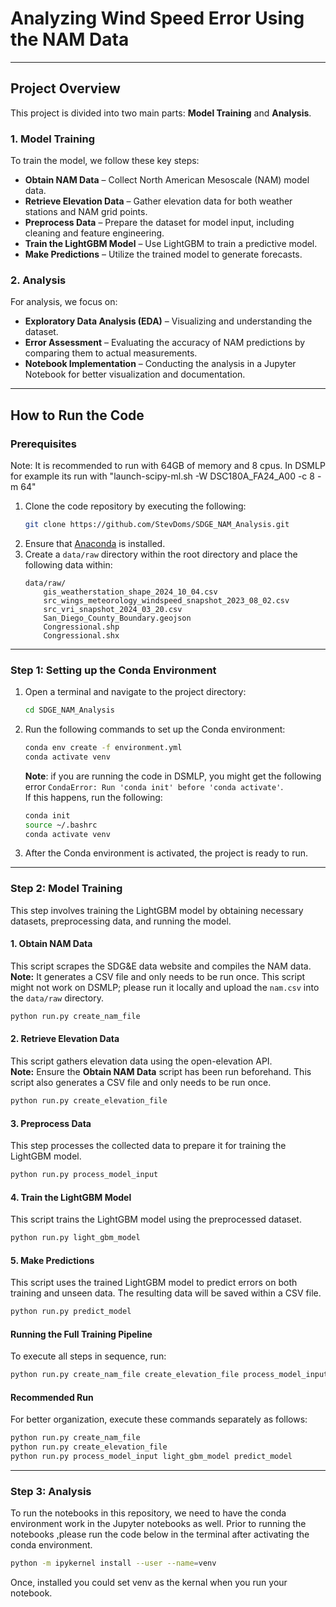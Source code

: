 # Analyzing Wind Speed Error Using the NAM Data

---

## Project Overview  

This project is divided into two main parts: **Model Training** and **Analysis**.  

### 1. Model Training  
To train the model, we follow these key steps:  
- **Obtain NAM Data** – Collect North American Mesoscale (NAM) model data.  
- **Retrieve Elevation Data** – Gather elevation data for both weather stations and NAM grid points.  
- **Preprocess Data** – Prepare the dataset for model input, including cleaning and feature engineering.  
- **Train the LightGBM Model** – Use LightGBM to train a predictive model.  
- **Make Predictions** – Utilize the trained model to generate forecasts.  

### 2. Analysis  
For analysis, we focus on:  
- **Exploratory Data Analysis (EDA)** – Visualizing and understanding the dataset.  
- **Error Assessment** – Evaluating the accuracy of NAM predictions by comparing them to actual measurements.  
- **Notebook Implementation** – Conducting the analysis in a Jupyter Notebook for better visualization and documentation.

---

## How to Run the Code

### Prerequisites
Note: It is recommended to run with 64GB of memory and 8 cpus. In DSMLP for example its run with "launch-scipy-ml.sh -W DSC180A_FA24_A00 -c 8 -m 64"
1. Clone the code repository by executing the following:
   ```bash
   git clone https://github.com/StevDoms/SDGE_NAM_Analysis.git
   ```
3. Ensure that [Anaconda](https://www.anaconda.com/products/distribution) is installed.
4. Create a `data/raw` directory within the root directory and place the following data within:
    ```
    data/raw/
        gis_weatherstation_shape_2024_10_04.csv
        src_wings_meteorology_windspeed_snapshot_2023_08_02.csv
        src_vri_snapshot_2024_03_20.csv
        San_Diego_County_Boundary.geojson
        Congressional.shp
        Congressional.shx
    ```
---

### Step 1: Setting up the Conda Environment

1. Open a terminal and navigate to the project directory:
   ```bash
   cd SDGE_NAM_Analysis
   ```

2. Run the following commands to set up the Conda environment:
   ```bash
   conda env create -f environment.yml
   conda activate venv
   ```
   **Note**: if you are running the code in DSMLP, you might get the following error `CondaError: Run 'conda init' before 'conda activate'`.   
   If this happens, run the following:   

   ```bash
   conda init
   source ~/.bashrc
   conda activate venv
   ```

3. After the Conda environment is activated, the project is ready to run.

---

### Step 2: Model Training  

This step involves training the LightGBM model by obtaining necessary datasets, preprocessing data, and running the model.  

#### 1. Obtain NAM Data  
This script scrapes the SDG&E data website and compiles the NAM data.  
**Note:** It generates a CSV file and only needs to be run once. This script might not work on DSMLP; please run it locally and upload the `nam.csv` into the `data/raw` directory.   
  ```bash
  python run.py create_nam_file
  ```

#### 2. Retrieve Elevation Data
This script gathers elevation data using the open-elevation API.   
**Note:** Ensure the **Obtain NAM Data** script has been run beforehand. This script also generates a CSV file and only needs to be run once.
  ```bash
  python run.py create_elevation_file
  ```

#### 3. Preprocess Data
This step processes the collected data to prepare it for training the LightGBM model.
  ```bash
  python run.py process_model_input
  ```

#### 4. Train the LightGBM Model
This script trains the LightGBM model using the preprocessed dataset.
  ```bash
  python run.py light_gbm_model
  ```

#### 5. Make Predictions
This script uses the trained LightGBM model to predict errors on both training and unseen data. The resulting data will be saved within a CSV file.
  ```bash
  python run.py predict_model
  ```

#### Running the Full Training Pipeline
To execute all steps in sequence, run:
  ```bash
  python run.py create_nam_file create_elevation_file process_model_input light_gbm_model predict_model
  ```

#### Recommended Run
For better organization, execute these commands separately as follows:
  ```bash
  python run.py create_nam_file 
  python run.py create_elevation_file 
  python run.py process_model_input light_gbm_model predict_model
  ```
---

### Step 3: Analysis
To run the notebooks in this repository, we need to have the conda environment work in the Jupyter notebooks as well. Prior to running the notebooks ,please run the code below in the terminal after activating the conda environment.
  ```bash
  python -m ipykernel install --user --name=venv
  ```
Once, installed you could set venv as the kernal when you run your notebook.
